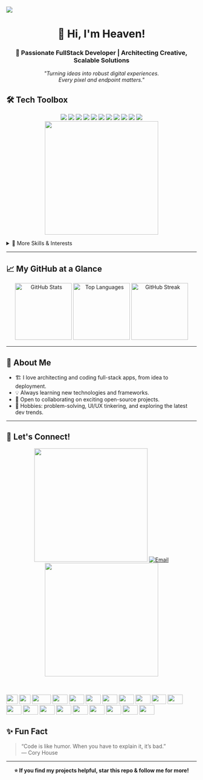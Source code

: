 <br>
<img src="https://github.com/Anmol-Baranwal/Cool-GIFs-For-GitHub/assets/74038190/d48893bd-0757-481c-8d7e-ba3e163feae7" />



<h1 align="center">
  👋 Hi, I'm Heaven!
</h1>
<h3 align="center">
  🚀 Passionate FullStack Developer | Architecting Creative, Scalable Solutions
</h3>

<p align="center">
  <em>
    "Turning ideas into robust digital experiences. <br>
    Every pixel and endpoint matters."
  </em>
</p>   

## 🛠️ Tech Toolbox

<p align="center">
  <img src="https://img.shields.io/badge/HTML-%23E34F26.svg?style=for-the-badge&logo=html5&logoColor=white"/>
  <img src="https://img.shields.io/badge/CSS-%231572B6.svg?style=for-the-badge&logo=css3&logoColor=white"/>
  <img src="https://img.shields.io/badge/JavaScript-%23323330.svg?style=for-the-badge&logo=javascript&logoColor=%23F7DF1E"/>
  <img src="https://img.shields.io/badge/Java-%23ED8B00.svg?style=for-the-badge&logo=java&logoColor=white"/>
  <img src="https://img.shields.io/badge/Python-3670A0?style=for-the-badge&logo=python&logoColor=ffdd54"/>
  <img src="https://img.shields.io/badge/PHP-%23777BB4.svg?style=for-the-badge&logo=php&logoColor=white"/>
  <img src="https://img.shields.io/badge/Bootstrap-%23563D7C.svg?style=for-the-badge&logo=bootstrap&logoColor=white"/>
  <img src="https://img.shields.io/badge/MySQL-%2300f.svg?style=for-the-badge&logo=mysql&logoColor=white"/>
  <img src="https://img.shields.io/badge/PostgreSQL-%23316192.svg?style=for-the-badge&logo=postgresql&logoColor=white"/>
  <img src="https://img.shields.io/badge/SQLite-%2307405e.svg?style=for-the-badge&logo=sqlite&logoColor=white"/>
  <img src="https://img.shields.io/badge/Figma-%23F24E1E.svg?style=for-the-badge&logo=figma&logoColor=white"/><br>

  <img src="https://user-images.githubusercontent.com/74038190/219923809-b86dc415-a0c2-4a38-bc88-ad6cf06395a8.gif" width="300" align="center">
</p>

<details>
  <summary>🧰 More Skills & Interests</summary>
  
  - Relational/NoSQL Databases
  - UI/UX Prototyping
  - Open Source Collaboration
</details>

---
## 📈 My GitHub at a Glance

<p align="center">
  <img src="https://github-readme-stats.vercel.app/api?username=heaven-2&theme=react&hide_border=false&include_all_commits=false&count_private=false" alt="GitHub Stats" height="150"/>
  <img src="https://github-readme-stats.vercel.app/api/top-langs/?username=heaven-2&theme=react&hide_border=false&include_all_commits=false&count_private=false&layout=compact" alt="Top Languages" height="150"/>
  <img src="https://nirzak-streak-stats.vercel.app/?user=Heaven-2&theme=dark&hide_border=false" alt="GitHub Streak" height="150"/>
</p>

---

## 🌱 About Me

- 🏗️ I love architecting and coding full-stack apps, from idea to deployment.
- 💡 Always learning new technologies and frameworks.
- 🤝 Open to collaborating on exciting open-source projects.
- 🧩 Hobbies: problem-solving, UI/UX tinkering, and exploring the latest dev trends.

---

## 🔗 Let's Connect!

<p align="center">
  <img src="https://user-images.githubusercontent.com/74038190/213911110-aedbef38-a29f-4b6b-a65c-11608b4f75a5.gif" width="300">
  <a href="mailto:your-email@example.com" align="center">
    <img src="https://img.shields.io/badge/Email-D14836?style=for-the-badge&logo=gmail&logoColor=white" alt="Email"/>
  </a>
  <img src="https://user-images.githubusercontent.com/74038190/213911110-aedbef38-a29f-4b6b-a65c-11608b4f75a5.gif" width="300">
</p>
<br><br>
<div align="" width="100%">
    <img src="https://cultofthepartyparrot.com/parrots/hd/githubparrot.gif" width="30" height="25"/>
    <img src="https://cultofthepartyparrot.com/flags/hd/iranparrot.gif" width="30" height="25"/>
    <img src="https://cultofthepartyparrot.com/parrots/asyncparrot.gif" width="50" height="25"/>
    <img src="https://cultofthepartyparrot.com/parrots/hd/60fpsparrot.gif" width="40" height="25"/>
    <img src="https://cultofthepartyparrot.com/parrots/hd/jumpingparrot.gif" width="40" height="25"/>
    <img src="https://cultofthepartyparrozt.com/parrots/hd/opensourceparrot.gif" width="40" height="25"/>
    <img src="https://cultofthepartyparrot.com/parrots/hd/dealwithitnowparrot.gif" width="40" height="25"/>
    <img src="https://cultofthepartyparrot.com/parrots/hd/hypnoparrotlight.gif" width="40" height="25"/>
    <img src="https://cultofthepartyparrot.com/parrots/databaseparrot.gif" width="40" height="25"/>
    <img src="https://cultofthepartyparrot.com/parrots/fixparrot.gif" width="38" height="25"/>
    <img src="https://cultofthepartyparrot.com/parrots/hd/laptop_parrot.gif" width="40" height="25"/>
    <img src="https://cultofthepartyparrot.com/parrots/hd/spinningparrot.gif" width="40" height="25"/>
    <img src="https://cultofthepartyparrot.com/parrots/hd/levitationparrot.gif" width="40" height="25"/>
    <img src="https://cultofthepartyparrot.com/parrots/hd/meldparrot.gif" width="40" height="25"/>
    <img src="https://cultofthepartyparrot.com/parrots/slomoparrot.gif" width="40" height="25"/>
    <img src="https://cultofthepartyparrot.com/parrots/hd/moonwalkingparrot.gif" width="40" height="25"/>
    <img src="https://cultofthepartyparrot.com/parrots/hd/stableparrot.gif" width="40" height="25"/>
    <img src="https://cultofthepartyparrot.com/parrots/hd/scienceparrot.gif" width="40" height="25"/>
    <img src="https://cultofthepartyparrot.com/parrots/hd/pirateparrot.gif" width="40" height="25"/>
    <img src="https://cultofthepartyparrot.com/parrots/hd/footballparrot.gif" width="40" height="25"/>
</div>

## ✨ Fun Fact

> “Code is like humor. When you have to explain it, it’s bad.”  
> — Cory House

---

<p align="center">
  <b>⭐️ If you find my projects helpful, star this repo & follow me for more!</b>
</p>
